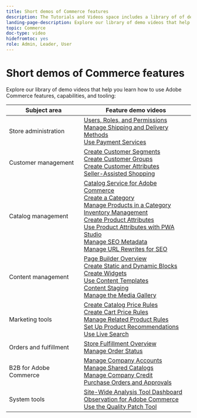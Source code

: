 ```yaml
---
title: Short demos of Commerce features
description: The Tutorials and Videos space includes a library of of demo videos that help you learn how to use Commerce features, capabilities, and tooling.
landing-page-description: Explore our library of demo videos that help you learn how to use Adobe Commerce features, capabilities, and tooling.
topic: Commerce
doc-type: video
hidefromtoc: yes
role: Admin, Leader, User
---
```

# Short demos of Commerce features

Explore our library of demo videos that help you learn how to use Adobe Commerce features, capabilities, and tooling:

| Subject area | Feature demo videos |
| ------------ | ---------- |
| Store administration | [Users, Roles, and Permissions](./merchant/users-roles-permissions.md) <br>[Manage Shipping and Delivery Methods](./merchant/shipping-delivery.md) <br>[Use Payment Services](./merchant/payment-services.md)|
| Customer management | [Create Customer Segments](./merchant/customer-segments.md) <br>[Create Customer Groups](./merchant/customer-groups.md) <br>[Create Customer Attributes](./merchant/customer-attributes.md) <br>[Seller-Assisted Shopping](./merchant/seller-assisted-shopping.md)|
| Catalog management | [Catalog Service for Adobe Commerce](./merchant/catalog-service.md) <br>[Create a Category](./merchant/category-create.md) <br>[Manage Products in a Category](./merchant/category-products.md) <br>[Inventory Management](./merchant/inventory-management.md) <br>[Create Product Attributes](./merchant/product-attributes-create.md) <br>[Use Product Attributes with PWA Studio](./merchant/product-attributes-pwa.md) <br>[Manage SEO Metadata](./merchant/seo-metadata.md) <br>[Manage URL Rewrites for SEO](./merchant/seo-url-rewrites.md)|
| Content management | [Page Builder Overview](./merchant/page-builder-overview.md) <br>[Create Static and Dynamic Blocks](./merchant/static-dynamic-blocks.md) <br>[Create Widgets](./merchant/widgets.md) <br>[Use Content Templates](./merchant/content-templates.md) <br>[Content Staging](./merchant/content-staging.md) <br>[Manage the Media Gallery](./merchant/media-gallery.md)|
| Marketing tools | [Create Catalog Price Rules](./merchant/catalog-price-rules.md) <br>[Create Cart Price Rules](./merchant/cart-price-rules.md) <br>[Manage Related Product Rules](./merchant/related-product-rules.md) <br>[Set Up Product Recommendations](./merchant/product-recommendations.md) <br>[Use Live Search](./merchant/live-search.md)|
| Orders and fulfillment | [Store Fulfillment Overview](./merchant/store-fulfillment.md) <br>[Manage Order Status](./merchant/order-status.md)|
| B2B for Adobe Commerce |  [Manage Company Accounts](./merchant/b2b/company-accounts.md)  <br>[Manage Shared Catalogs](./merchant/b2b/shared-catalogs.md) <br>[Manage Company Credit](./merchant/b2b/company-credit.md) <br>[Purchase Orders and Approvals](./merchant/b2b/purchase-orders.md)|
| System tools | [Site-Wide Analysis Tool Dashboard](./tools/site-wide-analysis-tool.md) <br>[Observation for Adobe Commerce](./tools/observation-tool.md) <br>[Use the Quality Patch Tool](./tools/quality-patch-tool.md)|